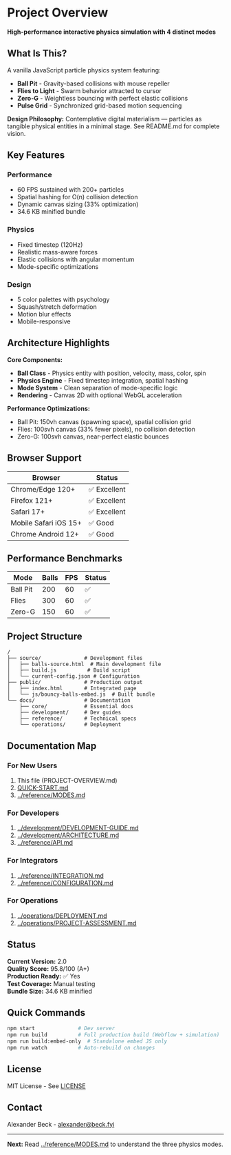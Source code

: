 # Project Overview

**High-performance interactive physics simulation with 4 distinct modes**

## What Is This?

A vanilla JavaScript particle physics system featuring:
- **Ball Pit** - Gravity-based collisions with mouse repeller
- **Flies to Light** - Swarm behavior attracted to cursor
- **Zero-G** - Weightless bouncing with perfect elastic collisions
- **Pulse Grid** - Synchronized grid-based motion sequencing

**Design Philosophy:** Contemplative digital materialism — particles as tangible physical entities in a minimal stage. See README.md for complete vision.

## Key Features

### Performance
- 60 FPS sustained with 200+ particles
- Spatial hashing for O(n) collision detection  
- Dynamic canvas sizing (33% optimization)
- 34.6 KB minified bundle

### Physics
- Fixed timestep (120Hz)
- Realistic mass-aware forces
- Elastic collisions with angular momentum
- Mode-specific optimizations

### Design
- 5 color palettes with psychology
- Squash/stretch deformation
- Motion blur effects
- Mobile-responsive

## Architecture Highlights

**Core Components:**
- **Ball Class** - Physics entity with position, velocity, mass, color, spin
- **Physics Engine** - Fixed timestep integration, spatial hashing
- **Mode System** - Clean separation of mode-specific logic
- **Rendering** - Canvas 2D with optional WebGL acceleration

**Performance Optimizations:**
- Ball Pit: 150vh canvas (spawning space), spatial collision grid
- Flies: 100svh canvas (33% fewer pixels), no collision detection
- Zero-G: 100svh canvas, near-perfect elastic bounces

## Browser Support

| Browser | Status |
|---------|--------|
| Chrome/Edge 120+ | ✅ Excellent |
| Firefox 121+ | ✅ Excellent |
| Safari 17+ | ✅ Excellent |
| Mobile Safari iOS 15+ | ✅ Good |
| Chrome Android 12+ | ✅ Good |

## Performance Benchmarks

| Mode | Balls | FPS | Status |
|------|-------|-----|--------|
| Ball Pit | 200 | 60 | ✅ |
| Flies | 300 | 60 | ✅ |
| Zero-G | 150 | 60 | ✅ |

## Project Structure

```
/
├── source/              # Development files
│   ├── balls-source.html  # Main development file
│   ├── build.js          # Build script
│   └── current-config.json # Configuration
├── public/              # Production output
│   ├── index.html       # Integrated page
│   └── js/bouncy-balls-embed.js  # Built bundle
└── docs/                # Documentation
    ├── core/            # Essential docs
    ├── development/     # Dev guides
    ├── reference/       # Technical specs
    └── operations/      # Deployment
```

## Documentation Map

### For New Users
1. This file (PROJECT-OVERVIEW.md)
2. [QUICK-START.md](./QUICK-START.md)
3. [../reference/MODES.md](../reference/MODES.md)

### For Developers
1. [../development/DEVELOPMENT-GUIDE.md](../development/DEVELOPMENT-GUIDE.md)
2. [../development/ARCHITECTURE.md](../development/ARCHITECTURE.md)
3. [../reference/API.md](../reference/API.md)

### For Integrators
1. [../reference/INTEGRATION.md](../reference/INTEGRATION.md)
2. [../reference/CONFIGURATION.md](../reference/CONFIGURATION.md)

### For Operations
1. [../operations/DEPLOYMENT.md](../operations/DEPLOYMENT.md)
2. [../operations/PROJECT-ASSESSMENT.md](../operations/PROJECT-ASSESSMENT.md)

## Status

**Current Version:** 2.0  
**Quality Score:** 95.8/100 (A+)  
**Production Ready:** ✅ Yes  
**Test Coverage:** Manual testing  
**Bundle Size:** 34.6 KB minified

## Quick Commands

```bash
npm start              # Dev server
npm run build          # Full production build (Webflow + simulation)
npm run build:embed-only  # Standalone embed JS only
npm run watch          # Auto-rebuild on changes
```

## License

MIT License - See [LICENSE](../../LICENSE)

## Contact

Alexander Beck - [alexander@beck.fyi](mailto:alexander@beck.fyi)

---

**Next:** Read [../reference/MODES.md](../reference/MODES.md) to understand the three physics modes.

